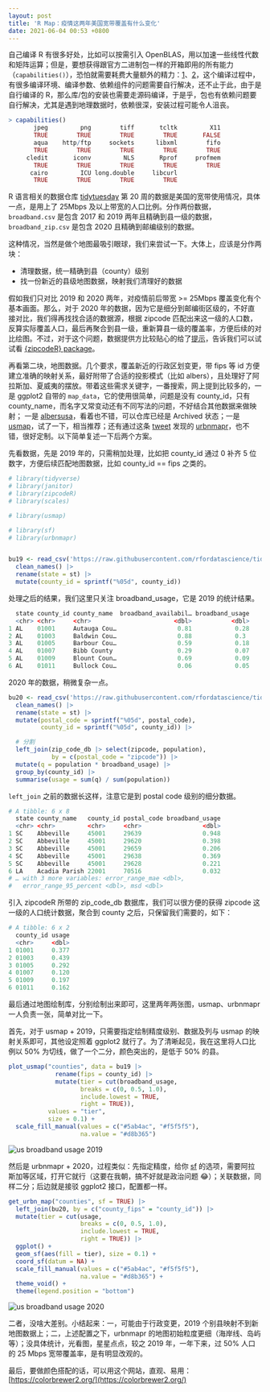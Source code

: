 ```yaml
---
layout: post
title: 'R Map：疫情这两年美国宽带覆盖有什么变化'
date: 2021-06-04 00:53 +0800
---
```


自己编译 R 有很多好处，比如可以按需引入 OpenBLAS，用以加速一些线性代数和矩阵运算；但是，要想获得跟官方二进制包一样的开箱即用的所有能力（`capabilities()`），恐怕就需要耗费大量额外的精力：[1](https://luispuerto.net/blog/2018/05/11/homebrews-r-doesnt-have-all-the-capabilities/)、[2](https://luispuerto.net/blog/2018/05/11/installing-r-with-homebrew-with-all-the-capabilities/)，这个编译过程中，有很多编译环境、编译参数、依赖组件的问题需要自行解决，还不止于此，由于是自行编译的 R，那么库/包的安装也需要走源码编译，于是乎，包也有依赖问题要自行解决，尤其是遇到地理数据时，依赖很深，安装过程可能令人沮丧。

```r
> capabilities()
       jpeg         png        tiff       tcltk         X11 
       TRUE        TRUE        TRUE        TRUE       FALSE 
       aqua    http/ftp     sockets      libxml        fifo 
       TRUE        TRUE        TRUE        TRUE        TRUE 
     cledit       iconv         NLS       Rprof     profmem 
       TRUE        TRUE        TRUE        TRUE        TRUE 
      cairo         ICU long.double     libcurl 
       TRUE        TRUE        TRUE        TRUE 
```

R 语言相关的数据仓库 [tidytuesday](https://github.com/rfordatascience/tidytuesday/blob/master/data/2021/2021-05-11/readme.md) 第 20 周的数据是美国的宽带使用情况，具体一点，是用上了 25Mbps 及以上带宽的人口比例。分作两份数据，`broadband.csv` 是包含 2017 和 2019 两年且精确到县一级的数据，`broadband_zip.csv` 是包含 2020 且精确到邮编级别的数据。

这种情况，当然是做个地图最吸引眼球，我们来尝试一下。大体上，应该是分作两块：

- 清理数据，统一精确到县（county）级别
- 找一份新近的县级地图数据，映射我们清理好的数据

假如我们只对比 2019 和 2020 两年，对疫情前后带宽 >= 25Mbps 覆盖变化有个基本画面。那么，对于 2020 年的数据，因为它是细分到邮编街区级的，不好直接对比，我们得再找找合适的数据源，根据 zipcode 匹配出来这一级的人口数，反算实际覆盖人口，最后再聚合到县一级，重新算县一级的覆盖率，方便后续的对比绘图。不过，对于这个问题，数据提供方比较贴心的给了[提示](https://github.com/rfordatascience/tidytuesday/blob/master/data/2021/2021-05-11/readme.md)，告诉我们可以试试看 [{zipcodeR} package](https://gavinrozzi.github.io/zipcodeR/)。

再看第二块，地图数据。几个要求，覆盖新近的行政区划变更，带 fips 等 id 方便建立准确的映射关系，最好附带了合适的投影模式（比如 albers），且处理好了阿拉斯加、夏威夷的摆放。带着这些需求关键字，一番搜索，网上提到比较多的，一是 ggplot2 自带的 `map_data`，它的使用很简单，问题是没有 county_id，只有 county_name，而名字又常变动还有不同写法的问题，不好结合其他数据来做映射； 一是 [albersusa](https://github.com/hrbrmstr/albersusa)，看着也不错，可以仓库已经是 Archived 状态；一是 [usmap](https://github.com/pdil/usmap)，试了一下，相当推荐；还有通过这条 [tweet](https://twitter.com/MarkusM99098101/status/1394725243634266114?s=20) 发现的 [urbnmapr](https://github.com/UrbanInstitute/urbnmapr)，也不错，很好定制。以下简单复述一下后两个方案。

先看数据，先是 2019 年的，只需稍加处理，比如把 county_id 通过 0 补齐 5 位数字，方便后续匹配地图数据，比如 county_id == fips 之类的。

```r
# library(tidyverse)
# library(janitor)
# library(zipcodeR)
# library(scales)

# library(usmap)

# library(sf)
# library(urbnmapr)


bu19 <- read_csv('https://raw.githubusercontent.com/rfordatascience/tidytuesday/master/data/2021/2021-05-11/broadband.csv', na = c("-", "", NA)) |>
  clean_names() |> 
  rename(state = st) |> 
  mutate(county_id = sprintf("%05d", county_id))
```

处理之后的结果，我们这里只关注 broadband_usage，它是 2019 的统计结果。

```r
  state county_id county_name  broadband_availabil… broadband_usage
  <chr> <chr>     <chr>                       <dbl>           <dbl>
1 AL    01001     Autauga Cou…                 0.81            0.28
2 AL    01003     Baldwin Cou…                 0.88            0.3 
3 AL    01005     Barbour Cou…                 0.59            0.18
4 AL    01007     Bibb County                  0.29            0.07
5 AL    01009     Blount Coun…                 0.69            0.09
6 AL    01011     Bullock Cou…                 0.06            0.05
```

2020 年的数据，稍微复杂一点。

```r
bu20 <- read_csv('https://raw.githubusercontent.com/rfordatascience/tidytuesday/master/data/2021/2021-05-11/broadband_zip.csv') |>
  clean_names() |>
  rename(state = st) |> 
  mutate(postal_code = sprintf("%05d", postal_code),
         county_id = sprintf("%05d", county_id)) |>

  # 分割
  left_join(zip_code_db |> select(zipcode, population),
            by = c(postal_code = "zipcode")) |> 
  mutate(q = population * broadband_usage) |> 
  group_by(county_id) |> 
  summarise(usage = sum(q) / sum(population))
```

`left_join` 之前的数据长这样，注意它是到 postal code 级别的细分数据。

```r
# A tibble: 6 x 8
  state county_name   county_id postal_code broadband_usage
  <chr> <chr>         <chr>     <chr>                 <dbl>
1 SC    Abbeville     45001     29639                 0.948
2 SC    Abbeville     45001     29620                 0.398
3 SC    Abbeville     45001     29659                 0.206
4 SC    Abbeville     45001     29638                 0.369
5 SC    Abbeville     45001     29628                 0.221
6 LA    Acadia Parish 22001     70516                 0.032
# … with 3 more variables: error_range_mae <dbl>,
#   error_range_95_percent <dbl>, msd <dbl>
```

引入 zipcodeR 所带的 zip_code_db 数据库，我们可以很方便的获得 zipcode 这一级的人口统计数据，聚合到 county 之后，只保留我们需要的，如下：

```r
# A tibble: 6 x 2
  county_id usage
  <chr>     <dbl>
1 01001     0.377
2 01003     0.439
3 01005     0.292
4 01007     0.120
5 01009     0.197
6 01011     0.162
```

最后通过地图绘制库，分别绘制出来即可，这里两年两张图，usmap、urbnmapr 一人负责一张，简单对比一下。

首先，对于 usmap + 2019，只需要指定绘制精度级别、数据及列与 usmap 的映射关系即可，其他设定照着 ggplot2 就行了。为了清晰起见，我在这里将人口比例以 50% 为切线，做了一个二分，颜色突出的，是低于 50% 的县。

```r
plot_usmap("counties", data = bu19 |> 
             rename(fips = county_id) |> 
             mutate(tier = cut(broadband_usage, 
                    breaks = c(0, 0.5, 1.0),
                    include.lowest = TRUE,
                    right = TRUE)),
           values = "tier",
           size = 0.1) +
  scale_fill_manual(values = c("#5ab4ac", "#f5f5f5"),
                    na.value = "#d8b365")
```

![us broadband usage 2019](/files/2021/us_broadband_usage_2019.png)

然后是 urbnmapr + 2020，过程类似：先指定精度，给你 [sf](https://r-spatial.github.io/sf/) 的选项，需要阿拉斯加等区域，打开它就行（这要在我朝，搞不好就是政治问题 😂️）；关联数据，同样二分；后边就是接驳 ggplot2 接口，配置都一样。

```r
get_urbn_map("counties", sf = TRUE) |> 
  left_join(bu20, by = c("county_fips" = "county_id")) |> 
  mutate(tier = cut(usage, 
                    breaks = c(0, 0.5, 1.0),
                    include.lowest = TRUE,
                    right = TRUE)) |>
  ggplot() +
  geom_sf(aes(fill = tier), size = 0.1) +
  coord_sf(datum = NA) +
  scale_fill_manual(values = c("#5ab4ac", "#f5f5f5"),
                    na.value = "#d8b365") +
  theme_void() +
  theme(legend.position = "bottom")
```

![us broadband usage 2020](/files/2021/us_broadband_usage_2020.png)

二者，没啥大差别。小结起来：一，可能由于行政变更，2019 个别县映射不到新地图数据上；二，上述配置之下，urbnmapr 的地图初始粒度更细（海岸线、岛屿等）；没具体统计，光看图，星星点点，较之 2019 年，一年下来，过 50% 人口的 25 Mbps 宽带覆盖率，是有明显改观的。

最后，要做颜色搭配的话，可以用这个网站，直观、易用：[https://colorbrewer2.org/](https://colorbrewer2.org/)